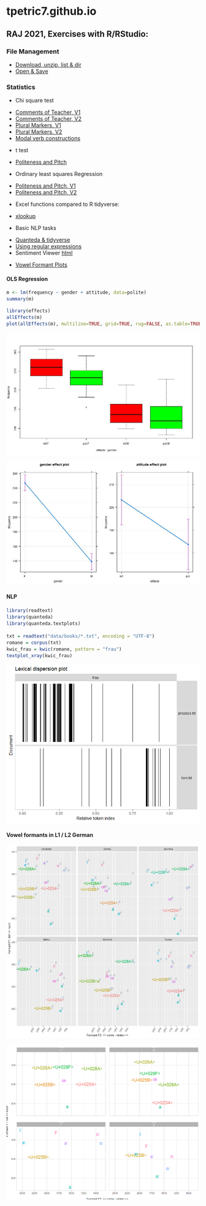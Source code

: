 # tpetric7.github.io

## RAJ 2021, Exercises with R/RStudio: 

### File Management 
- [Download, unzip, list & dir](docs/download_unzip_list_dir.md)
- [Open & Save](docs/Odpiranje_in_shranjevanje.md)

### Statistics
* Chi square test
- [Comments of Teacher, V1](docs/kommentare_chisq.md)
- [Comments of Teacher, V2](docs/kommentare_chisq.R)
- [Plural Markers, V1](docs/plural_chisq1.md)
- [Plural Markers, V2](docs/plural_chisq2.md)
- [Modal verb constructions](docs/Modalkonstruktionen_chisq3.md)

* t test
- [Politeness and Pitch](docs/t_preskus.R)

* Ordinary least squares Regression
- [Politeness and Pitch, V1](docs/politeness.md)
- [Politeness and Pitch, V2](docs/Politeness.R)

* Excel functions compared to R tidyverse: 
- [xlookup](docs/Excel_vs_R.md)

* Basic NLP tasks
- [Quanteda & tidyverse](docs/Sawyer_Prozess.md)
- [Using regular expressions](docs/Regex_in_quanteda.md)
- Sentiment Viewer [html](docs/sentiment_prozess_tom.html)

* [Vowel Formant Plots](docs/S03_Vokalformanten_Dauer.md)

#### OLS Regression

``` r
m <- lm(frequency ~ gender + attitude, data=polite)
summary(m)
```

``` r
library(effects)
allEffects(m)
plot(allEffects(m), multiline=TRUE, grid=TRUE, rug=FALSE, as.table=TRUE)
```

![Plot 1](pictures/politeness_boxplot.jpg)

![Plot 2](pictures/politeness_lineplot.jpg)

#### NLP

``` r
library(readtext)
library(quanteda)
library(quanteda.textplots)

txt = readtext("data/books/*.txt", encoding = "UTF-8")
romane = corpus(txt)
kwic_frau = kwic(romane, pattern = "frau")
textplot_xray(kwic_frau)
```

![Plot 3](pictures/kwic_xray_frau.png)

#### Vowel formants in L1 / L2 German

![Plot 4](pictures/messungen_tp_vokalformanten_ipa.jpg) 

![Plot 5](pictures/vokalformanten_interaktiv_l1_l2_lang_kurz.png)
